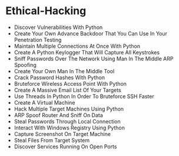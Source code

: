 # Ethical-Hacking

* Discover Vulnerabilities With Python
* Create Your Own Advance Backdoor That You Can Use In Your Penetration Testing
* Maintain Multiple Connections At Once With Python
* Create A Python Keylogger That Will Capture All Keystrokes
* Sniff Passwords Over The Network Using Man In The Middle ARP Spoofing
* Create Your Own Man In The Middle Tool
* Crack Password Hashes With Python
* Bruteforce Wireless Access Point With Python
* Create A Massive Email List Of Your Targets
* Use Threads In Python In Order To Bruteforce SSH Faster
* Create A Virtual Machine
* Hack Multiple Target Machines Using Python
* ARP Spoof Router And Sniff On Data
* Steal Passwords Through Local Connection
* Interact With Windows Registry Using Python
* Capture Screenshot On Target Machine
* Steal Files From Target System
* Discover Services Running On Open Ports
